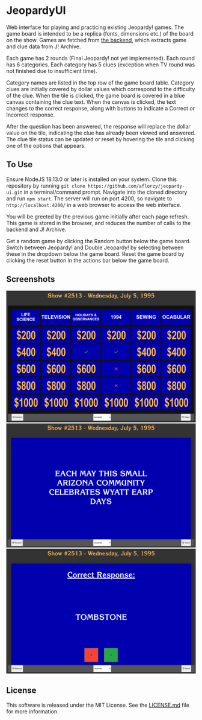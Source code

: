 # JeopardyUI

Web interface for playing and practicing existing Jeopardy! games. The game board is intended to be a replica (fonts, dimensions etc.) of the board on the show. Games are fetched from [the backend](https://github.com/aflorzy/jeopardy-parser-backend), which extracts game and clue data from J! Archive.

Each game has 2 rounds (Final Jeopardy! not yet implemented). Each round has 6 categories. Each category has 5 clues (exception when TV round was not finished due to insufficient time).

Category names are listed in the top row of the game board table. Category clues are initially covered by dollar values which correspond to the difficulty of the clue. When the tile is clicked, the game board is covered in a blue canvas containing the clue text. When the canvas is clicked, the text changes to the correct response, along with buttons to indicate a Correct or Incorrect response.

After the question has been answered, the response will replace the dollar value on the tile, indicating the clue has already been viewed and answered. The clue tile status can be updated or reset by hovering the tile and clicking one of the options that appears.

## To Use

Ensure NodeJS 18.13.0 or later is installed on your system. Clone this repository by running `git clone https://github.com/aflorzy/jeopardy-ui.git` in a terminal/command prompt. Navigate into the cloned directory and run `npm start`. The server will run on port 4200, so navigate to `http://localhost:4200/` in a web browser to access the web interface.

You will be greeted by the previous game initially after each page refresh. This game is stored in the browser, and reduces the number of calls to the backend and J! Archive.

Get a random game by clicking the Random button below the game board.
Switch between Jeopardy! and Double Jeopardy! by selecting between these in the dropdown below the game board.
Reset the game board by clicking the reset button in the actions bar below the game board.

## Screenshots

![Screenshot of web interface](./src/assets/jeopardy-ui-screenshot.png)
![Screenshot of clue screen](./src/assets/jeopardy-ui-clue.png)
![Screenshot of clue response](./src/assets/jeopardy-ui-response.png)

## License
This software is released under the MIT License. See the [LICENSE.md](./LICENSE.md) file for more information.
